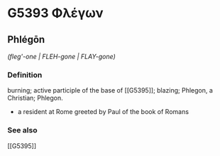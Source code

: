 # G5393 Φλέγων

## Phlégōn

_(fleg'-one | FLEH-gone | FLAY-gone)_

### Definition

burning; active participle of the base of [[G5395]]; blazing; Phlegon, a Christian; Phlegon.

- a resident at Rome greeted by Paul of the book of Romans

### See also

[[G5395]]

